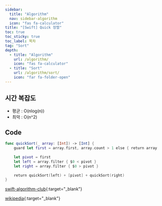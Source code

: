 ```yaml
---
sidebar:
  title: "Algorithm"
  nav: sidebar-algorithm
  icon: "fas fa-calculator"
title: "[Swift] Quick 정렬"
toc: true
toc_sticky: true
toc_label: 목차
tag: "Sort"
depth:
  - title: "Algorithm"
    url: /algorithm/
    icon: "fas fa-calculator"
  - title: "Sort"
    url: /algorithm/sort/
    icon: "far fa-folder-open"
---
```


## 시간 복잡도
* 평균 : O(nlog(n))
* 최악 : O(n^2)

## Code
```swift
func quickSort(_ array: [Int]) -> [Int] {
    guard let first = array.first, array.count > 1 else { return array }
 
    let pivot = first
    let left = array.filter { $0 < pivot }
    let right = array.filter { $0 > pivot }
    
    return quickSort(left) + [pivot] + quickSort(right)
}
```

[<i class="fas fa-link"></i> swift-algorithm-club](https://github.com/kodecocodes/swift-algorithm-club/blob/master/Quicksort/Quicksort.swift){:target="_blank"}

[<i class="fas fa-link"></i> wikipedia](https://ko.wikipedia.org/wiki/%ED%80%B5_%EC%A0%95%EB%A0%AC){:target="_blank"}

